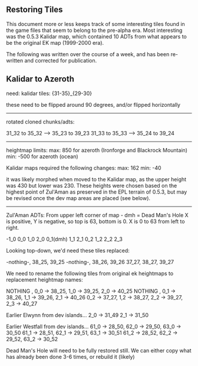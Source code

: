 ## Restoring Tiles

This document more or less keeps track of some interesting tiles found in the game files that seem to belong to the pre-alpha era.
Most interesting was the 0.5.3 Kalidar map, which contained 10 ADTs from what appears to be the original EK map (1999-2000 era).

The following was written over the course of a week, and has been re-written and corrected for publication.

## Kalidar to Azeroth 

need:
kalidar tiles: {31-35}_{29-30}

these need to be flipped around 90 degrees, and/or flipped horizontally

-----------
rotated cloned chunks/adts:

31_32 to 35_32  --> 35_23 to 39_23
31_33 to 35_33  --> 35_24 to 39_24

------------------------------------------------------

heightmap limits:
max: 850 for azeroth (Ironforge and Blackrock Mountain)
min: -500 for azeroth (ocean)

Kalidar maps required the following changes:
max: 162
min: -40

it was likely morphed when moved to the Kalidar map, as the upper height was 430 but lower was 230.
These heights were chosen based on the highest point of Zul'Aman as preserved in the EPL terrain of 0.5.3, but may be revised once the dev map areas are placed (see below).

-----------------------------------------------------

Zul'Aman ADTs: From upper left corner of map - 
dmh = Dead Man's Hole
X is positive, Y is negative, so top is 63, bottom is 0. X is 0 to 63 from left to right.

 -1_0 0_0      1_0  2_0
      0_1(dmh) 1_1  2_1
  0_2 1_2      2_2  2_3
       		   
Looking top-down, we'd need these tiles replaced:
			   
-nothing-, 38_25, 39_25
-nothing-, 38_26, 39_26
37_27,     38_27, 39_27
				   
We need to rename the following tiles from original ek heightmaps to replacement heightmap names:
				   
NOTHING     , 0_0 -> 38_25, 1_0 -> 39_25, 2_0 -> 40_25
NOTHING     , 0_1 -> 38_26, 1_1 -> 39_26, 2_1 -> 40_26
0_2 -> 37_27, 1,2 -> 38_27, 2_2 -> 39_27, 2_3 -> 40_27

Earlier Elwynn from dev islands...
2_0 -> 31_49
2_1 -> 31_50

Earlier Westfall from dev islands...
61_0 -> 28_50, 62_0 -> 29_50, 63_0 -> 30_50
61_1 -> 28_51, 62_1 -> 29_51, 63_1 -> 30_51
61_2 -> 28_52, 62_2 -> 29_52, 63_2 -> 30_52

Dead Man's Hole will need to be fully restored still. We can either copy what has already been done 3-6 times, or rebuild it (likely)

